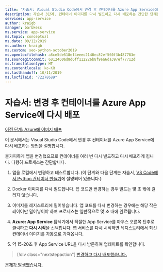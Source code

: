 ```yaml
---
title: '자습서: Visual Studio Code에서 변경 후 컨테이너를 Azure App Service에 다시 배포'
description: 자습서 3단계, 컨테이너 이미지를 다시 빌드하고 다시 배포하는 간단한 단계입니다.
services: app-service
author: kraigb
manager: barbkess
ms.service: app-service
ms.topic: conceptual
ms.date: 09/12/2019
ms.author: kraigb
ms.custom: seo-python-october2019
ms.openlocfilehash: a8ce5de518ef4eeec2140ec82ef560f3b487783e
ms.sourcegitcommit: 6012460ad8d6ff112226b8f9ea6da397ef77712d
ms.translationtype: HT
ms.contentlocale: ko-KR
ms.lasthandoff: 10/11/2019
ms.locfileid: "72278689"
---
```

# <a name="tutorial-redeploy-a-container-to-azure-app-service-after-making-changes"></a>자습서: 변경 후 컨테이너를 Azure App Service에 다시 배포

[이전 단계: Azure에 이미지 배포](tutorial-deploy-containers-02.md)

이 문서에서는 Visual Studio Code에서 변경 후 컨테이너를 Azure App Service에 다시 배포하는 방법을 설명합니다.

불가피하게 앱을 변경했으므로 컨테이너를 여러 번 다시 빌드하고 다시 배포하게 됩니다. 다행히 프로세스는 간단합니다.

1. 앱을 로컬에서 변경하고 테스트합니다. (이 단계와 다음 단계는 자습서, [VS Code에서 Python 컨테이너 만들기](https://code.visualstudio.com/docs/python/tutorial-create-container)에 설명되어 있습니다.)

1. Docker 이미지를 다시 빌드합니다. 앱 코드만 변경하는 경우 빌드는 몇 초 밖에 걸리지 않습니다.

1. 이미지를 레지스트리에 밀어넣습니다. 앱 코드를 다시 변경하는 경우에는 해당 작은 레이어만 밀어넣어야 하며 프로세스는 일반적으로 몇 초 내에 완료됩니다.

1. **Azure: App Service** 탐색기에서 적절한 App Service를 마우스 오른쪽 단추로 클릭하고 **다시 시작**을 선택합니다. 앱 서비스를 다시 시작하면 레지스트리에서 최신 컨테이너 이미지를 자동으로 가져옵니다.

1. 약 15-20초 후 App Service URL을 다시 방문하여 업데이트를 확인합니다.

> [!div class="nextstepaction"]
> [변경하고 다시 배포했습니다.](tutorial-deploy-containers-04.md)

[문제가 발생했습니다.](https://www.research.net/r/PWZWZ52?tutorial=vscode-appservice-containers&step=03-make-changes-redeploy)
